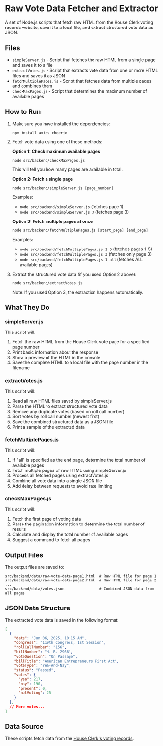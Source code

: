 # Raw Vote Data Fetcher and Extractor

A set of Node.js scripts that fetch raw HTML from the House Clerk voting records website, save it to a local file, and extract structured vote data as JSON.

## Files

- `simpleServer.js` - Script that fetches the raw HTML from a single page and saves it to a file
- `extractVotes.js` - Script that extracts vote data from one or more HTML files and saves it as JSON
- `fetchMultiplePages.js` - Script that fetches data from multiple pages and combines them
- `checkMaxPages.js` - Script that determines the maximum number of available pages

## How to Run

1. Make sure you have installed the dependencies:
   ```
   npm install axios cheerio
   ```

2. Fetch vote data using one of these methods:

   **Option 1: Check maximum available pages**
   ```
   node src/backend/checkMaxPages.js
   ```
   This will tell you how many pages are available in total.

   **Option 2: Fetch a single page**
   ```
   node src/backend/simpleServer.js [page_number]
   ```
   Examples:
   - `node src/backend/simpleServer.js` (fetches page 1)
   - `node src/backend/simpleServer.js 3` (fetches page 3)

   **Option 3: Fetch multiple pages at once**
   ```
   node src/backend/fetchMultiplePages.js [start_page] [end_page]
   ```
   Examples:
   - `node src/backend/fetchMultiplePages.js 1 5` (fetches pages 1-5)
   - `node src/backend/fetchMultiplePages.js 3` (fetches only page 3)
   - `node src/backend/fetchMultiplePages.js 1 all` (fetches ALL available pages)

3. Extract the structured vote data (if you used Option 2 above):
   ```
   node src/backend/extractVotes.js
   ```
   Note: If you used Option 3, the extraction happens automatically.

## What They Do

### simpleServer.js
This script will:
1. Fetch the raw HTML from the House Clerk vote page for a specified page number
2. Print basic information about the response
3. Show a preview of the HTML in the console
4. Save the complete HTML to a local file with the page number in the filename

### extractVotes.js
This script will:
1. Read all raw HTML files saved by simpleServer.js
2. Parse the HTML to extract structured vote data
3. Remove any duplicate votes (based on roll call number)
4. Sort votes by roll call number (newest first)
5. Save the combined structured data as a JSON file
6. Print a sample of the extracted data

### fetchMultiplePages.js
This script will:
1. If "all" is specified as the end page, determine the total number of available pages
2. Fetch multiple pages of raw HTML using simpleServer.js
3. Process all fetched pages using extractVotes.js
4. Combine all vote data into a single JSON file
5. Add delay between requests to avoid rate limiting

### checkMaxPages.js
This script will:
1. Fetch the first page of voting data
2. Parse the pagination information to determine the total number of results
3. Calculate and display the total number of available pages
4. Suggest a command to fetch all pages

## Output Files

The output files are saved to:
```
src/backend/data/raw-vote-data-page1.html  # Raw HTML file for page 1
src/backend/data/raw-vote-data-page2.html  # Raw HTML file for page 2
...
src/backend/data/votes.json                # Combined JSON data from all pages
```

## JSON Data Structure

The extracted vote data is saved in the following format:
```json
[
  {
    "date": "Jun 06, 2025, 10:15 AM",
    "congress": "119th Congress, 1st Session",
    "rollCallNumber": "156",
    "billNumber": "H. R. 2966",
    "voteQuestion": "On Passage",
    "billTitle": "American Entrepreneurs First Act",
    "voteType": "Yea-And-Nay",
    "status": "Passed",
    "votes": {
      "yea": 217,
      "nay": 190,
      "present": 0,
      "notVoting": 25
    }
  },
  // More votes...
]
```

## Data Source

These scripts fetch data from the [House Clerk's voting records](https://clerk.house.gov/Votes/MemberVotes?Page=1&CongressNum=119&Session=1st). 